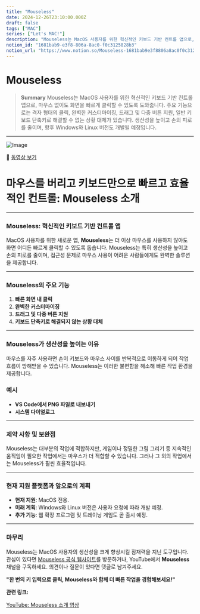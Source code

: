 ```yaml
---
title: "Mouseless"
date: 2024-12-26T23:10:00.000Z
draft: false
tags: ["MAC"]
series: ["Let's MAC!"]
description: "Mouseless는 MacOS 사용자를 위한 혁신적인 키보드 기반 컨트롤 앱으로, 마우스 없이도 화면을 빠르게 클릭할 수 있도록 도와줍니다. 주요 기능으로는 격자 형태의 클릭, 완벽한 커스터마이징, 드래그 및 다중 버튼 지원, 일반 키보드 단축키로 해결할 수 없는 상황 대체가 있습니다. 생산성을 높이고 손의 피로를 줄이며, 향후 Windows와 Linux 버전도 개발될 예정입니다."
notion_id: "1681bab9-e3f8-806a-8ac0-f0c3125828b3"
notion_url: "https://www.notion.so/Mouseless-1681bab9e3f8806a8ac0f0c3125828b3"
---
```


# Mouseless

> **Summary**
> Mouseless는 MacOS 사용자를 위한 혁신적인 키보드 기반 컨트롤 앱으로, 마우스 없이도 화면을 빠르게 클릭할 수 있도록 도와줍니다. 주요 기능으로는 격자 형태의 클릭, 완벽한 커스터마이징, 드래그 및 다중 버튼 지원, 일반 키보드 단축키로 해결할 수 없는 상황 대체가 있습니다. 생산성을 높이고 손의 피로를 줄이며, 향후 Windows와 Linux 버전도 개발될 예정입니다.

---

![Image](https://prod-files-secure.s3.us-west-2.amazonaws.com/09ccd4d5-876c-4bba-bbdf-cc77a0a11257/1bfd2fab-3376-4241-be3b-2e7cb0747c37/image.png?X-Amz-Algorithm=AWS4-HMAC-SHA256&X-Amz-Content-Sha256=UNSIGNED-PAYLOAD&X-Amz-Credential=ASIAZI2LB466YN3HZG7O%2F20250724%2Fus-west-2%2Fs3%2Faws4_request&X-Amz-Date=20250724T083449Z&X-Amz-Expires=3600&X-Amz-Security-Token=IQoJb3JpZ2luX2VjEAAaCXVzLXdlc3QtMiJHMEUCIHj4KodbiCf6PfsFhs65d1w7F5P7lkp3%2FU5tQwtfoPmCAiEAoVq3FqwLwDWFyiNH09uOnb0mm0Tw8oSOHElcbDUIQLIq%2FwMIKRAAGgw2Mzc0MjMxODM4MDUiDLPYzcoq371H355xQCrcA6LL%2Fmx6ORag1ywiZh2qJQ7xLHZDW4NJmcrDGQSPEGriopG5TQbqOeFDkPN%2FlSvtghIdaMpT9EV8WQR4%2F4r3tiFA6IxRXxvs%2BcE49NK0VaaObr4NRKg3tgMnba24N4V7uMUb%2BnaoWTnTp87dZEcYrEuuij3clB2wjrgIMgS3UaFEWZcS730mmbXUkVnHEvZQyIa4SeFpSO1HlnYETnhEbfMLDIwxHHixx5UdQiJJTC9Ho%2BoBLXrufH0tJiu5%2Bx2NGYKk40QFLovsc7vPd3%2Fh2kN%2Bx5GWxotFgWzHcR%2BakU5NpYKqAj3MatxvP1CP7I%2Fs2k6qGEMN%2BLgqVlxDoazfITo%2BZRtyCqlhH74vr8wyHyi%2B5TCIsVRzZEIYLIDICj%2BchAYLUdXVDLeC2BhA2UDdVzqM5XKQmD328aKM3AWnXbxsL1pOdN6cRw6ZaNDyfCJaA8XCJTloq4DvLkF4p4dT%2BL4mIUjnpqB%2F4UjxnzAP9Vit3hoX2w4w8lA1Ou%2FHegOyK9kz06QzAiFHFjNDlu5%2F9wCVfEhinLuF4jwzkNDke6Yoi%2FSpyqxYJ6FwA2najQA2l87s6SInpzB%2BRCPwwup%2Bsy%2FnglwwF0uEMoXQswBFeePqNoAgTjRh7RSmFNmbMPjPh8QGOqUBOg13CcapW0oWeAnjb%2BQkmG%2Fju8q08hYeGG4rlfgPV%2F7MU1Q6IGbzMESeLv9oPKbacmgJ%2FHVE0hkDNXVA59qTmijUF808S3ePjLtGb39y9L58IfeD8tNxcnSOnKYfpcsyendyt3HeNi6IkqmvyM5sAdw3eDofDn1ivxfB57hax%2FRvIz1Ufglvi9Bm%2FcSN3BqbMEhJtZ3nrn04gbrmAsd5o2xBB%2BNs&X-Amz-Signature=10244d16ddea697557a270a9d731e12e5d4d0b0558c035e2d55b3134a88a78f6&X-Amz-SignedHeaders=host&x-amz-checksum-mode=ENABLED&x-id=GetObject)

🎥 [동영상 보기](https://www.youtube.com/watch?v=J0rwQVNQkHM&t=208s)

# 마우스를 버리고 키보드만으로 빠르고 효율적인 컨트롤: **Mouseless** 소개

---

### **Mouseless: 혁신적인 키보드 기반 컨트롤 앱**

MacOS 사용자를 위한 새로운 앱, **Mouseless**는 더 이상 마우스를 사용하지 않아도 화면 어디든 빠르게 클릭할 수 있도록 돕습니다. Mouseless는 특히 생산성을 높이고 손의 피로를 줄이며, 접근성 문제로 마우스 사용이 어려운 사람들에게도 완벽한 솔루션을 제공합니다.

---

### **Mouseless의 주요 기능**

1. **빠른 화면 내 클릭**
1. **완벽한 커스터마이징**
1. **드래그 및 다중 버튼 지원**
1. **키보드 단축키로 해결되지 않는 상황 대체**
---

### **Mouseless가 생산성을 높이는 이유**

마우스를 자주 사용하면 손이 키보드와 마우스 사이를 반복적으로 이동하게 되어 작업 흐름이 방해받을 수 있습니다. Mouseless는 이러한 불편함을 해소해 빠른 작업 환경을 제공합니다.

### **예시**

- **VS Code에서 PNG 파일로 내보내기**
- **시스템 다이얼로그**
---

### **제약 사항 및 보완점**

Mouseless는 대부분의 작업에 적합하지만, 게임이나 정밀한 그림 그리기 등 지속적인 움직임이 필요한 작업에서는 마우스가 더 적합할 수 있습니다. 그러나 그 외의 작업에서는 Mouseless가 훨씬 효율적입니다.

---

### **현재 지원 플랫폼과 앞으로의 계획**

- **현재 지원**: MacOS 전용.
- **미래 계획**: Windows와 Linux 버전은 사용자 요청에 따라 개발 예정.
- **추가 기능**: 웹 확장 프로그램 및 트레이닝 게임도 곧 출시 예정.
---

### **마무리**

Mouseless는 MacOS 사용자의 생산성을 크게 향상시킬 잠재력을 지닌 도구입니다. 관심이 있다면 [Mouseless 공식 웹사이트](mailto:support@escape.net)를 방문하거나, YouTube에서 **Mouseless** 채널을 구독하세요. 의견이나 질문이 있다면 댓글로 남겨주세요.

**"한 번의 키 입력으로 클릭, Mouseless와 함께 더 빠른 작업을 경험해보세요!"**

**관련 링크:**

[YouTube: Mouseless 소개 영상](https://www.youtube.com/watch?v=J0rwQVNQkHM)

